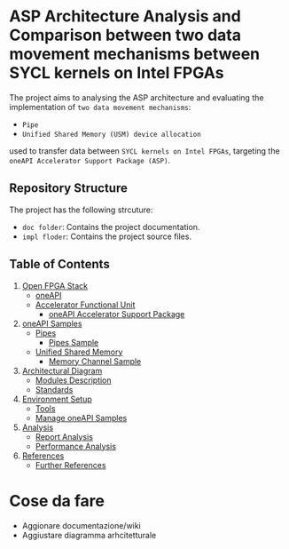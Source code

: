 # ASP Architecture Analysis and Comparison between two data movement mechanisms between SYCL kernels on Intel FPGAs
The project aims to analysing the ASP architecture and evaluating the implementation of `two data movement mechanisms`:
* `Pipe`
* `Unified Shared Memory (USM) device allocation`

used to transfer data between `SYCL kernels on Intel FPGAs`, targeting the `oneAPI Accelerator Support Package (ASP)`.

## Repository Structure 
The project has the following strcuture:
* `doc folder`: Contains the project documentation.
* `impl floder`: Contains the project source files.

## Table of Contents
1. [Open FPGA Stack ](doc/ofs.md)
    * [oneAPI](doc/ofs.md#ch_oneapi)
    * [Accelerator Functional Unit](doc/ofs.md#ch_oneapi_afu)
        * [oneAPI Accelerator Support Package](doc/ofs.md#ch_oneapi_asp)
1. [oneAPI Samples](doc/samples.md)    
    * [Pipes](doc/samples.md#ch_pipes)
        * [Pipes Sample](doc/samples.md#ch_pipes_s)
    * [Unified Shared Memory](doc/samples.md#ch_usm)
        * [Memory Channel Sample](doc/samples.md#ch_usm_s)
1. [Architectural Diagram](doc/arch_diagram.md)
    * [Modules Description](doc/arch_diagram.md#ch_modules)
    * [Standards](doc/arch_diagram.md#ch_standards)
1. [Environment Setup](doc/setup.md)
    * [Tools](doc/setup.md#ch_tools)
    * [Manage oneAPI Samples](doc/setup.md#ch_samples)
1. [Analysis](doc/analysis.md)
    * [Report Analysis](doc/analysis.md#ch_ra)
    * [Performance Analysis](doc/analysis.md#ch_pa)
1. [References](doc/references.md)
    * [Further References](doc/references.md#fref)


# Cose da fare
* Aggionare documentazione/wiki
* Aggiustare diagramma arhcitetturale